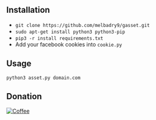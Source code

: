 ## Installation
- `git clone https://github.com/melbadry9/gasset.git`
- `sudo apt-get install python3 python3-pip`
- `pip3 -r install requirements.txt`
- Add your facebook cookies into `cookie.py`

## Usage
`python3 asset.py domain.com`

## Donation
[![Coffee](https://www.buymeacoffee.com/assets/img/custom_images/orange_img.png)](https://buymeacoffee.com/melbadry9)
